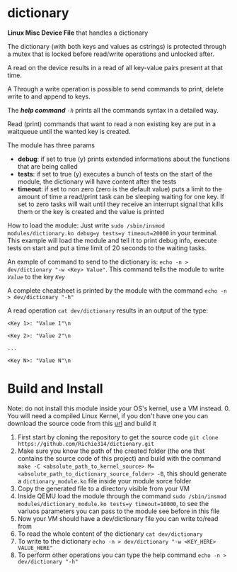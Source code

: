 # dictionary
**Linux Misc Device File** that handles a dictionary 

The dictionary (with both keys and values as cstrings) is protected through a mutex that is locked before read/write operations and unlocked after. 

A read on the device results in a read of all key-value pairs present at that time. 

A Through a write operation is possible to send commands to print, delete write to and append to keys.

The _**help command** `-h`_ prints all the commands syntax in a detailed way. 

Read (print) commands that want to read a non existing key are put in a waitqueue until the wanted key is created.

The module has three params
- **debug**: if set to true (y) prints extended informations about the functions that are being called
- **tests**: if set to true (y) executes a bunch of tests on the start of the module, the dictionary will have content after the tests
- **timeout**: if set to non zero (zero is the default value) puts a limit to the amount of time a read/print task can be sleeping waiting for one key. If set to zero tasks will wait until they receive an interrupt signal that kills them or the key is created and the value is printed

How to load the module:
Just write `sudo /sbin/insmod modules/dictionary.ko debug=y tests=y timeout=20000` in your terminal. This example will load the module and tell it to print debug info, execute tests on start and put a time limit of 20 seconds to the waiting tasks.

An exmple of command to send to the dictionary is: `echo -n > dev/dictionary "-w <Key> Value"`. This command tells the module to write _`Value`_ to the key _`Key`_

A complete cheatsheet is printed by the module with the command `echo -n > dev/dictionary "-h"`

A read operation `cat dev/dictionary` results in an output of the type:

`<Key 1>: "Value 1"\n`

`<Key 2>: "Value 2"\n`

`...`

`<Key N>: "Value N"\n` 

# Build and Install
Note: do not install this module inside your OS's kernel, use a VM instead.
0.  You will need a compiled Linux Kernel, if you don't have one you can download the source code from this <a href="https://www.kernel.org/">url</a> and build it
1.  First start by cloning the repository to get the source code `git clone https://github.com/Richie314/dictionary.git`
2.  Make sure you know the path of the created folder (the one that contains the source code of this project) and build with the command `make -C <absolute_path_to_kernel_source> M=<absolute_path_to_dictionary_source_folder> -B`, this should generate a `dictionary_module.ko` file inside your module sorce folder
3.  Copy the generated file to a directory visible from your VM
4.  Inside QEMU load the module through the command `sudo /sbin/insmod modules/dictionary_module.ko tests=y timeout=10000`, to see the variuos parameters you can pass to the module see before in this file
5.  Now your VM should have a dev/dictionary file you can write to/read from
6.  To read the whole content of the dictionary `cat dev/dictionary`
7.  To write to the dictionary `echo -n > dev/dictionary "-w <KEY_HERE> VALUE_HERE"`
8.  To perform other operations you can type the help command `echo -n > dev/dictionary "-h"`
